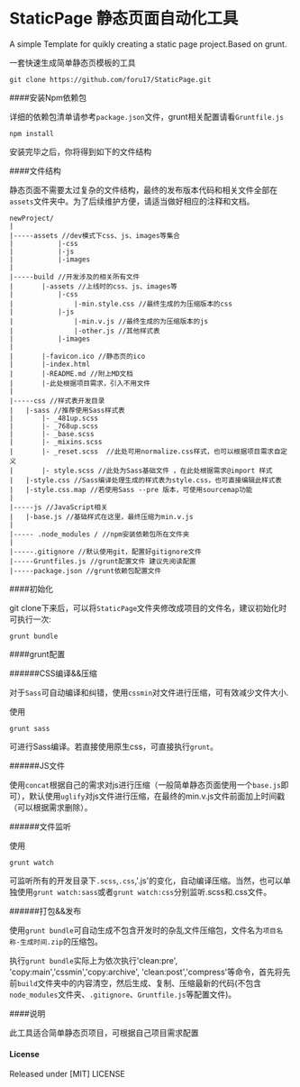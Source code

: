 StaticPage 静态页面自动化工具
==========

A simple Template for quikly creating a static page project.Based on grunt.

一套快速生成简单静态页模板的工具


````
git clone https://github.com/foru17/StaticPage.git
````
####安装Npm依赖包

详细的依赖包清单请参考`package.json`文件，grunt相关配置请看`Gruntfile.js`

````
npm install
````

安装完毕之后，你将得到如下的文件结构

####文件结构

静态页面不需要太过复杂的文件结构，最终的发布版本代码和相关文件全部在`assets`文件夹中。为了后续维护方便，请适当做好相应的注释和文档。

````
newProject/
|
|-----assets //dev模式下css、js、images等集合
|           |-css
|           |-js
|           |-images
|
|-----build //开发涉及的相关所有文件
|       |-assets //上线时的css、js、images等
|           |-css
|               |-min.style.css //最终生成的为压缩版本的css
|           |-js
|               |-min.v.js //最终生成的为压缩版本的js
|               |-other.js //其他样式表
|           |-images
|
|       |-favicon.ico //静态页的ico
|       |-index.html
|       |-README.md //附上MD文档
|       |-此处根据项目需求，引入不用文件
|
|-----css //样式表开发目录
|   |-sass //推荐使用Sass样式表
|       |- _481up.scss
|       |- _768up.scss
|       |- _base.scss
|       |- _mixins.scss
|       |- _reset.scss  //此处可用normalize.css样式，也可以根据项目需求自定义
|       |- style.scss //此处为Sass基础文件 ，在此处根据需求@import 样式
|   |-style.css //Sass编译处理生成的样式表为style.css，也可直接编辑此样式表
|   |-style.css.map //若使用Sass --pre 版本，可使用sourcemap功能
|
|-----js //JavaScript相关
|   |-base.js //基础样式在这里，最终压缩为min.v.js
|
|----- .node_modules / //npm安装依赖包所在文件夹
|
|-----.gitignore //默认使用git，配置好gitignore文件
|-----Gruntfiles.js //grunt配置文件 建议先阅读配置
|-----package.json //grunt依赖包配置文件
````

####初始化

git clone下来后，可以将`StaticPage`文件夹修改成项目的文件名，建议初始化时可执行一次:

````
grunt bundle
````

####grunt配置

######CSS编译&&压缩

对于`Sass`可自动编译和纠错，使用`cssmin`对文件进行压缩，可有效减少文件大小.

使用

````
grunt sass
````

可进行Sass编译。若直接使用原生css，可直接执行`grunt`。

######JS文件

使用`concat`根据自己的需求对js进行压缩（一般简单静态页面使用一个`base.js`即可），默认使用`uglify`对js文件进行压缩，在最终的min.v.js文件前面加上时间戳（可以根据需求删除）。

######文件监听

使用

````
grunt watch
````
可监听所有的开发目录下`.scss`,`.css`,'.js'的变化，自动编译压缩。当然，也可以单独使用`grunt watch:sass`或者`grunt watch:css`分别监听.scss和.css文件。

######打包&&发布

使用`grunt bundle`可自动生成不包含开发时的杂乱文件压缩包，文件名为`项目名称-生成时间.zip`的压缩包。

执行`grunt bundle`实际上为依次执行'clean:pre', 'copy:main','cssmin','copy:archive', 'clean:post','compress'等命令，首先将先前`build`文件夹中的内容清空，然后生成、复制、压缩最新的代码(不包含`node_modules`文件夹、`.gitignore`、`Gruntfile.js`等配置文件)。

####说明

此工具适合简单静态页项目，可根据自己项目需求配置

#### License

Released under [MIT] LICENSE




